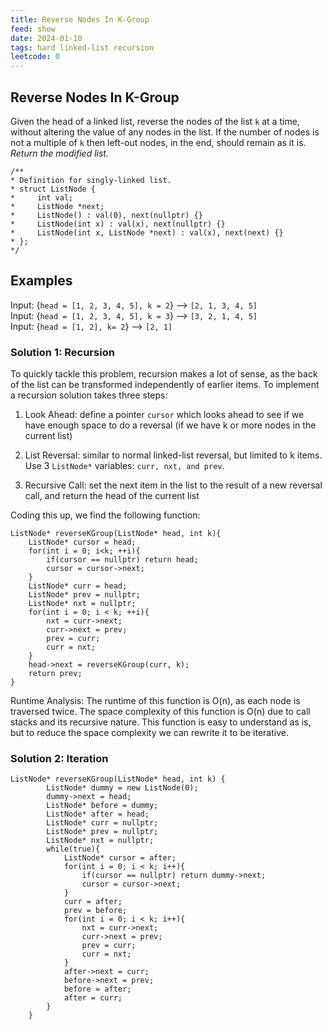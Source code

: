 ```yaml
---
title: Reverse Nodes In K-Group
feed: show
date: 2024-01-10
tags: hard linked-list recursion
leetcode: 0
---
```




## Reverse Nodes In K-Group
Given the head of a linked list, reverse the nodes of the list `k` at a time, without altering the value of any nodes in the list. If the number of nodes is not a multiple of `k` then left-out nodes, in the end, should remain as it is.
*Return the modified list.*
```
/**
* Definition for singly-linked list.
* struct ListNode {
*     int val;
*     ListNode *next;
*     ListNode() : val(0), next(nullptr) {}
*     ListNode(int x) : val(x), next(nullptr) {}
*     ListNode(int x, ListNode *next) : val(x), next(next) {}
* };
*/
```

## Examples
Input: {`head = [1, 2, 3, 4, 5], k = 2`} --> `[2, 1, 3, 4, 5]` <br>
Input: {`head = [1, 2, 3, 4, 5], k = 3`} --> `[3, 2, 1, 4, 5]` <br>
Input: {`head = [1, 2], k= 2`} --> `[2, 1]`
### Solution 1: Recursion
To quickly tackle this problem, recursion makes a lot of sense, as the back of the list can be transformed independently of earlier items. To implement a recursion solution takes three steps:

1. Look Ahead: define a pointer `cursor` which looks ahead to see if we have enough space to do a reversal (if we have k or more nodes in the current list)

2. List Reversal: similar to normal linked-list reversal, but limited to k items. Use 3 `ListNode*` variables: `curr, nxt, and prev`.

3. Recursive Call: set the next item in the list to the result of a new reversal call, and return the head of the current list

Coding this up, we find the following function:

```
ListNode* reverseKGroup(ListNode* head, int k){
	ListNode* cursor = head;
	for(int i = 0; i<k; ++i){
		if(cursor == nullptr) return head;
		cursor = cursor->next;
	}
	ListNode* curr = head;
	ListNode* prev = nullptr;
	ListNode* nxt = nullptr;
	for(int i = 0; i < k; ++i){
		nxt = curr->next;
		curr->next = prev;
		prev = curr;
		curr = nxt;
	}
	head->next = reverseKGroup(curr, k);
	return prev;
}
```

Runtime Analysis:
The runtime of this function is O(n), as each node is traversed twice.
The space complexity of this function is O(n) due to call stacks and its recursive nature.
This function is easy to understand as is, but to reduce the space complexity we can rewrite it to be iterative.

### Solution 2: Iteration

```
ListNode* reverseKGroup(ListNode* head, int k) {
        ListNode* dummy = new ListNode(0);
        dummy->next = head;
        ListNode* before = dummy;
        ListNode* after = head;
        ListNode* curr = nullptr;
        ListNode* prev = nullptr;
        ListNode* nxt = nullptr;
        while(true){
            ListNode* cursor = after;
            for(int i = 0; i < k; i++){
                if(cursor == nullptr) return dummy->next;
                cursor = cursor->next;
            }
            curr = after;
            prev = before;
            for(int i = 0; i < k; i++){
                nxt = curr->next;
                curr->next = prev;
                prev = curr;
                curr = nxt;
            }
            after->next = curr;
            before->next = prev;
            before = after;
            after = curr;
        }
    }
```